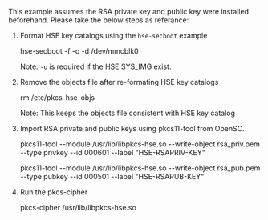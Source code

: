 This example assumes the RSA private key and public key were installed beforehand.
Please take the below steps as referance:

1. Format HSE key catalogs using the `hse-secboot` example

    hse-secboot -f -o -d /dev/mmcblk0

    Note: `-o` is required if the HSE SYS_IMG exist.

2. Remove the objects file after re-formating HSE key catalogs

    rm /etc/pkcs-hse-objs

    Note: This keeps the objects file consistent with HSE key catalog

3. Import RSA private and public keys using pkcs11-tool from OpenSC.

    pkcs11-tool --module /usr/lib/libpkcs-hse.so --write-object rsa_priv.pem --type privkey --id 000601 --label "HSE-RSAPRIV-KEY"

    pkcs11-tool --module /usr/lib/libpkcs-hse.so --write-object rsa_pub.pem --type pubkey --id 000501 --label "HSE-RSAPUB-KEY"

4. Run the pkcs-cipher

    pkcs-cipher /usr/lib/libpkcs-hse.so

